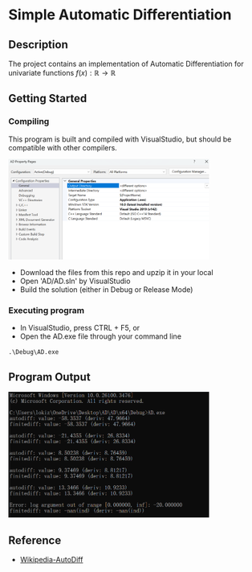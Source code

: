 # Simple Automatic Differentiation

## Description

The project contains an implementation of Automatic Differentiation for univariate functions $f(x) : \mathbb{R} \to \mathbb{R}$

## Getting Started

### Compiling

This program is built and compiled with VisualStudio, but should be compatible with other compilers.


<img src="https://github.com/ZacharyZhangYue/FTE-Cplusplus/blob/FTE-Cplusplus/Images/setting.png" alt="Program Output" width="400"/>

* Download the files from this repo and upzip it in your local
* Open 'AD/AD.sln' by VisualStudio
* Build the solution (either in Debug or Release Mode)

### Executing program

* In VisualStudio, press CTRL + F5, or
* Open the AD.exe file through your command line
```
.\Debug\AD.exe
```

## Program Output

<img src="https://github.com/ZacharyZhangYue/FTE-Cplusplus/blob/FTE-Cplusplus/Images/output.png" alt="Program Output" width="400"/>

## Reference

* [Wikipedia-AutoDiff](https://en.wikipedia.org/wiki/Automatic_differentiation)
